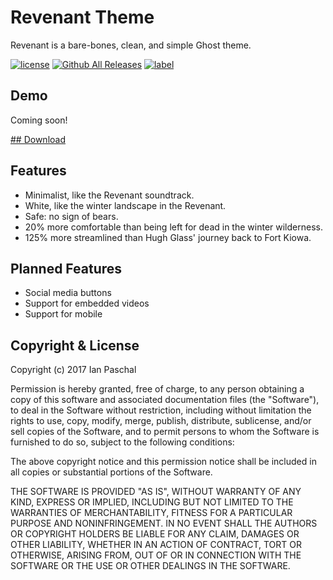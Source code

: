 # Revenant Theme
Revenant is a bare-bones, clean, and simple Ghost theme.

[![license](https://img.shields.io/github/license/mashape/apistatus.svg)]()
[![Github All Releases](https://img.shields.io/github/downloads/ianpaschal/revenant/total.svg)]()
[![label](https://img.shields.io/github/issues-raw/ianpaschal/revenant.svg)]()

## Demo
Coming soon!

[## Download](https://github.com/ianpaschal/revenant/releases)

## Features
- Minimalist, like the Revenant soundtrack.
- White, like the winter landscape in the Revenant.
- Safe: no sign of bears.
- 20% more comfortable than being left for dead in the winter wilderness.
- 125% more streamlined than Hugh Glass' journey back to Fort Kiowa.

## Planned Features
- Social media buttons
- Support for embedded videos
- Support for mobile

## Copyright & License

Copyright (c) 2017 Ian Paschal

Permission is hereby granted, free of charge, to any person obtaining a copy of this software and associated documentation files (the "Software"), to deal in the Software without restriction, including without limitation the rights to use, copy, modify, merge, publish, distribute, sublicense, and/or sell copies of the Software, and to permit persons to whom the Software is furnished to do so, subject to the following conditions:

The above copyright notice and this permission notice shall be included in all copies or substantial portions of the Software.

THE SOFTWARE IS PROVIDED "AS IS", WITHOUT WARRANTY OF ANY KIND, EXPRESS OR IMPLIED, INCLUDING BUT NOT LIMITED TO THE WARRANTIES OF MERCHANTABILITY, FITNESS FOR A PARTICULAR PURPOSE AND NONINFRINGEMENT. IN NO EVENT SHALL THE AUTHORS OR COPYRIGHT HOLDERS BE LIABLE FOR ANY CLAIM, DAMAGES OR OTHER LIABILITY, WHETHER IN AN ACTION OF CONTRACT, TORT OR OTHERWISE, ARISING FROM, OUT OF OR IN CONNECTION WITH THE SOFTWARE OR THE USE OR OTHER DEALINGS IN THE SOFTWARE.

